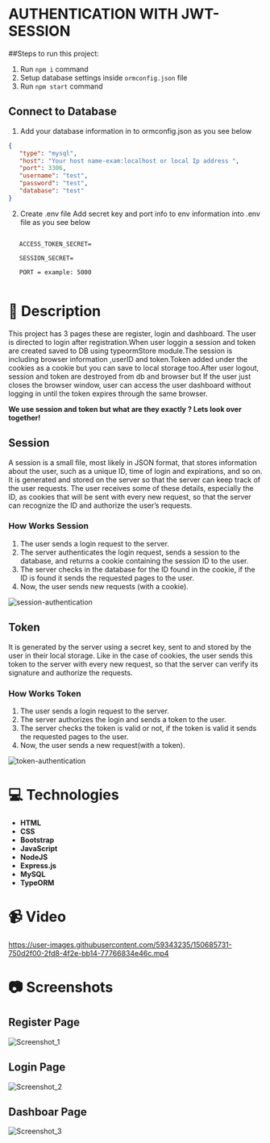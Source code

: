 # AUTHENTICATION WITH JWT-SESSION

##Steps to run this project:

1. Run `npm i` command
2. Setup database settings inside `ormconfig.json` file
3. Run `npm start` command

## Connect to Database

1. Add your database information in to ormconfig.json as you see below

```json
{ 
   "type": "mysql",
   "host": "Your host name-exam:localhost or local Ip address ",
   "port": 3306,
   "username": "test",
   "password": "test",
   "database": "test"
}
```

2. Create .env file Add secret key and port info  to env information into .env file as you see below

```env

   ACCESS_TOKEN_SECRET=

   SESSION_SECRET=

   PORT = example: 5000
   
```

 #  :memo: Description

 This project has 3 pages these are register, login and dashboard. The user is directed to login after registration.When user loggin a session and token are created saved to DB using typeormStore module.The session is including browser information ,userID and token.Token added under the cookies as a cookie but you can save to local storage too.After user logout, session and token are destroyed from db and browser but If the user just closes the browser window, user can access the user dashboard without logging in until the token expires  through the same browser.
 
**We use session and token but what are they exactly ? Lets look over together!** 

## Session

A session is a small file, most likely in JSON format, that stores information about the user, such as a unique ID, time of login and expirations, and so on. It is generated and stored on the server so that the server can keep track of the user requests. The user receives some of these details, especially the ID, as cookies that will be sent with every new request, so that the server can recognize the ID and authorize the user’s requests.

### How Works Session

1. The user sends a login request to the server.
2. The server authenticates the login request, sends a session to the database, and returns a cookie containing the session ID to the user.
3. The server checks in the database for the ID found in the cookie, if the ID is found it sends the requested pages to the user.
4. Now, the user sends new requests (with a cookie).

![session-authentication](https://user-images.githubusercontent.com/59343235/150685967-17b0dd25-7868-43bc-b8d1-e0bbd23c8372.png)

## Token

It is generated by the server using a secret key, sent to and stored by the user in their local storage. Like in the case of cookies, the user sends this token to the server with every new request, so that the server can verify its signature and authorize the requests. 

### How Works Token
1. The user sends a login request to the server.
2. The server authorizes the login and sends a token to the user.
3. The server checks the token is valid or not, if the token is valid it sends the requested pages to the user.
4. Now, the user sends a new request(with a token).


![token-authentication](https://user-images.githubusercontent.com/59343235/150686028-8adf865d-0616-4cda-93d0-7c40b13da09a.png)


# :computer: Technologies

* **HTML**
* **CSS**
* **Bootstrap**
* **JavaScript**
* **NodeJS**
* **Express.js**
* **MySQL**
* **TypeORM**


# :video_camera:  Video

https://user-images.githubusercontent.com/59343235/150685731-750d2f00-2fd8-4f2e-bb14-77766834e46c.mp4

# :camera:  Screenshots

## Register Page 

![Screenshot_1](https://user-images.githubusercontent.com/59343235/149677459-6717e196-be0f-4e04-9579-486c14f9d467.png)

## Login Page
 
![Screenshot_2](https://user-images.githubusercontent.com/59343235/149677547-841b3051-ea70-4bdd-87a4-b1a4144a7ec5.png)

## Dashboar Page
![Screenshot_3](https://user-images.githubusercontent.com/59343235/149677567-da6ba836-bd79-4db0-a8c8-ba0424fa5c45.png)

